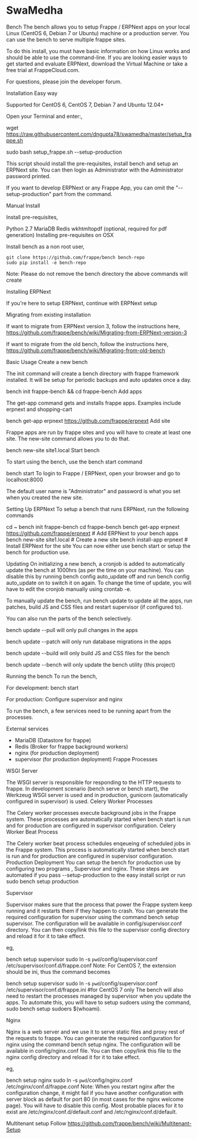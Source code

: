 # SwaMedha
Bench
The bench allows you to setup Frappe / ERPNext apps on your local Linux (CentOS 6, Debian 7 or Ubuntu) machine or a production server. You can use the bench to serve multiple frappe sites.

To do this install, you must have basic information on how Linux works and should be able to use the command-line. If you are looking easier ways to get started and evaluate ERPNext, download the Virtual Machine or take a free trial at FrappeCloud.com.

For questions, please join the developer forum.

Installation
Easy way

Supported for CentOS 6, CentOS 7, Debian 7 and Ubuntu 12.04+

Open your Terminal and enter:,

wget https://raw.githubusercontent.com/dngupta78/swamedha/master/setup_frappe.sh

sudo bash setup_frappe.sh --setup-production

This script should install the pre-requisites, install bench and setup an ERPNext site. You can then login as Administrator with the Administrator password printed.

If you want to develop ERPNext or any Frappe App, you can omit the "--setup-production" part from the command.

Manual Install

Install pre-requisites,

Python 2.7
MariaDB
Redis
wkhtmltopdf (optional, required for pdf generation)
Installing pre-requisites on OSX

Install bench as a non root user,

    git clone https://github.com/frappe/bench bench-repo
    sudo pip install -e bench-repo
Note: Please do not remove the bench directory the above commands will create

Installing ERPNext

If you're here to setup ERPNext, continue with ERPNext setup

Migrating from existing installation

If want to migrate from ERPNext version 3, follow the instructions here, https://github.com/frappe/bench/wiki/Migrating-from-ERPNext-version-3

If want to migrate from the old bench, follow the instructions here, https://github.com/frappe/bench/wiki/Migrating-from-old-bench

Basic Usage
Create a new bench

The init command will create a bench directory with frappe framework installed. It will be setup for periodic backups and auto updates once a day.

bench init frappe-bench && cd frappe-bench
Add apps

The get-app command gets and installs frappe apps. Examples include erpnext and shopping-cart

bench get-app erpnext https://github.com/frappe/erpnext
Add site

Frappe apps are run by frappe sites and you will have to create at least one site. The new-site command allows you to do that.

bench new-site site1.local
Start bench

To start using the bench, use the bench start command

bench start
To login to Frappe / ERPNext, open your browser and go to localhost:8000

The default user name is "Administrator" and password is what you set when you created the new site.

Setting Up ERPNext
To setup a bench that runs ERPNext, run the following commands

cd ~
bench init frappe-bench
cd frappe-bench
bench get-app erpnext https://github.com/frappe/erpnext         # Add ERPNext to your bench apps
bench new-site site1.local                      # Create a new site
bench install-app erpnext                       # Install ERPNext for the site
You can now either use bench start or setup the bench for production use.

Updating
On initializing a new bench, a cronjob is added to automatically update the bench at 1000hrs (as per the time on your machine). You can disable this by running bench config auto_update off and run bench config auto_update on to switch it on again. To change the time of update, you will have to edit the cronjob manually using crontab -e.

To manually update the bench, run bench update to update all the apps, run patches, build JS and CSS files and restart supervisor (if configured to).

You can also run the parts of the bench selectively.

bench update --pull will only pull changes in the apps

bench update --patch will only run database migrations in the apps

bench update --build will only build JS and CSS files for the bench

bench update --bench will only update the bench utility (this project)

Running the bench
To run the bench,

For development: bench start

For production: Configure supervisor and nginx

To run the bench, a few services need to be running apart from the processes.

External services

* MariaDB (Datastore for frappe)
* Redis (Broker for frappe background workers)
* nginx (for production deployment)
* supervisor (for production deployment)
Frappe Processes

WSGI Server

The WSGI server is responsible for responding to the HTTP requests to frappe. In development scenario (bench serve or bench start), the Werkzeug WSGI server is used and in production, gunicorn (automatically configured in supervisor) is used.
Celery Worker Processes

The Celery worker processes execute background jobs in the Frappe system. These processes are automatically started when bench start is run and for production are configured in supervisor configuration.
Celery Worker Beat Process

The Celery worker beat process schedules enqeueing of scheduled jobs in the Frappe system. This process is automatically started when bench start is run and for production are configured in supervisor configuration.
Production Deployment
You can setup the bench for production use by configuring two programs , Supervisor and nginx. These steps are automated if you pass --setup-production to the easy install script or run sudo bench setup production

Supervisor

Supervisor makes sure that the process that power the Frappe system keep running and it restarts them if they happen to crash. You can generate the required configuration for supervisor using the command bench setup supervisor. The configuration will be available in config/supervisor.conf directory. You can then copy/link this file to the supervisor config directory and reload it for it to take effect.

eg,

bench setup supervisor
sudo ln -s `pwd`/config/supervisor.conf /etc/supervisor/conf.d/frappe.conf
Note: For CentOS 7, the extension should be ini, thus the command becomes

bench setup supervisor
sudo ln -s `pwd`/config/supervisor.conf /etc/supervisor/conf.d/frappe.ini #for CentOS 7 only
The bench will also need to restart the processes managed by supervisor when you update the apps. To automate this, you will have to setup sudoers using the command, sudo bench setup sudoers $(whoami).

Nginx

Nginx is a web server and we use it to serve static files and proxy rest of the requests to frappe. You can generate the required configuration for nginx using the command bench setup nginx. The configuration will be available in config/nginx.conf file. You can then copy/link this file to the nginx config directory and reload it for it to take effect.

eg,

bench setup nginx
sudo ln -s `pwd`/config/nginx.conf /etc/nginx/conf.d/frappe.conf
Note: When you restart nginx after the configuration change, it might fail if you have another configuration with server block as default for port 80 (in most cases for the nginx welcome page). You will have to disable this config. Most probable places for it to exist are /etc/nginx/conf.d/default.conf and /etc/nginx/conf.d/default.

Multitenant setup
Follow https://github.com/frappe/bench/wiki/Multitenant-Setup
